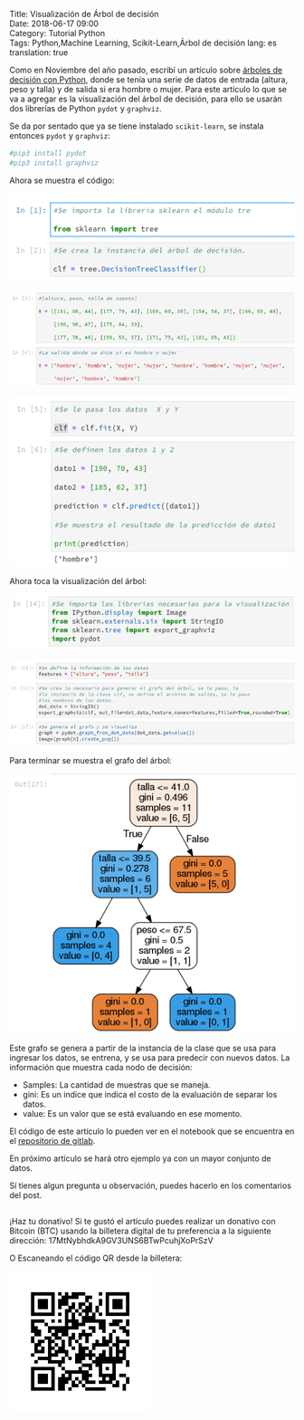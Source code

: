 Title: Visualización de Árbol de decisión  
Date: 2018-06-17 09:00  
Category: Tutorial Python  
Tags: Python,Machine Learning, Scikit-Learn,Árbol de decisión
lang: es  
translation: true  


Como en Noviembre del año pasado, escribí un artículo sobre [árboles de decisión con Python](https://www.seraph.to/arbol-de-decision-hecho-en-python.html#arbol-de-decision-hecho-en-python), donde se tenía una serie de datos de entrada (altura, peso y talla) y de salida si era hombre o mujer.  Para este artículo lo que se va a agregar es la visualización del árbol de decisión, para ello se usarán dos librerías de Python `pydot` y `graphviz`.

Se da por sentado que ya se tiene instalado `scikit-learn`, se instala entonces `pydot` y `graphviz`:
```python
#pip3 install pydot
#pip3 install graphviz
```

Ahora se muestra el código:

![](./images/visualizaciondearboldedecision-1.png)

![](./images/visualizaciondearboldedecision-2.png)

![](./images/visualizaciondearboldedecision-3.png)


Ahora toca la visualización del árbol:

![](./images/visualizaciondearboldedecision-4.png)

![](./images/visualizaciondearboldedecision-5.png)

Para terminar se muestra el grafo del árbol:

![](./images/visualizaciondearboldedecision-6.png)

Este grafo se genera a partir de la instancia de la clase que se usa para ingresar los datos, se entrena, y se usa para predecir con nuevos datos.
La información que muestra cada nodo de decisión:

- Samples: La cantidad de muestras que se maneja.  
- gini: Es un indice que indica el costo de la evaluación de separar los datos.  
- value: Es un valor que se está evaluando en ese momento.   

El código de este artículo lo pueden ver en el notebook que se encuentra en el [repositorio de gitlab](https://gitlab.com/mangoosta/articulos-cienciasdedatos/blob/master/ArbolDecision.ipynb).

En próximo artículo se hará otro ejemplo ya con un mayor conjunto de datos.

Sí tienes algun pregunta u observación, puedes hacerlo en los comentarios del post.

##  ##
¡Haz tu donativo!
Si te gustó el artículo puedes realizar un donativo con Bitcoin (BTC)
usando la billetera digital de tu preferencia a la siguiente
dirección: 17MtNybhdkA9GV3UNS6BTwPcuhjXoPrSzV

O Escaneando el código QR desde la billetera:

![17MtNybhdkA9GV3UNS6BTwPcuhjXoPrSzV](./images/17MtNybhdkA9GV3UNS6BTwPcuhjXoPrSzV.png)
